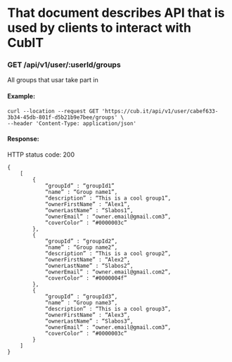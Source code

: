 # That document describes API that is used by clients to interact with CubIT

### GET /api/v1/user/:userId/groups
All groups that usar take part in

#### Example:

```
curl --location --request GET 'https://cub.it/api/v1/user/cabef633-3b34-45db-801f-d5b21b9e7bee/groups' \
--header 'Content-Type: application/json'
```

#### Response:
HTTP status code: 200

```
{
	[
		{
			“groupId” : “groupId1”
			“name” : “Group name1”,
			“description” : “This is a cool group1”,
			“ownerFirstName” : “Alex1”,
			“ownerLastName” : “Slabos1”,
			“ownerEmail” : “owner.email@gmail.com3”,
			“coverColor” : “#0000003c”
		},
		{
			“groupId” : “groupId2”,
			“name” : “Group name2”,
			“description” : “This is a cool group2”,
			“ownerFirstName” : “Alex2”,
			“ownerLastName” : “Slabos2”,
			“ownerEmail” : “owner.email@gmail.com2”,
			“coverColor” : “#0000004f”
		},
		{	
			“groupId” : “groupId3”,
			“name” : “Group name3”,
			“description” : “This is a cool group3”,
			“ownerFirstName” : “Alex3”,
			“ownerLastName” : “Slabos3”,
			“ownerEmail” : “owner.email@gmail.com3”,
			“coverColor” : “#0000003c”
		}
	]
}
```
